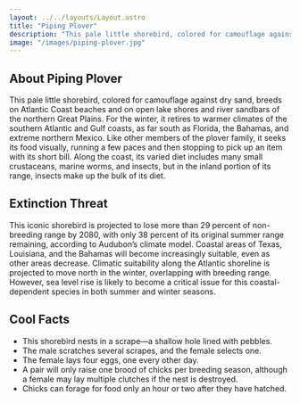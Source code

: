 ```yaml
---
layout: ../../layouts/Layout.astro
title: "Piping Plover"
description: "This pale little shorebird, colored for camouflage against dry sand, breeds on Atlantic Coast beaches and on open lake shores and river sandbars of the northern Great Plains."
image: "/images/piping-plover.jpg"
---
```


## About Piping Plover
This pale little shorebird, colored for camouflage against dry sand, breeds on Atlantic Coast beaches and on open lake shores and river sandbars of the northern Great Plains. For the winter, it retires to warmer climates of the southern Atlantic and Gulf coasts, as far south as Florida, the Bahamas, and extreme northern Mexico. Like other members of the plover family, it seeks its food visually, running a few paces and then stopping to pick up an item with its short bill. Along the coast, its varied diet includes many small crustaceans, marine worms, and insects, but in the inland portion of its range, insects make up the bulk of its diet.

## Extinction Threat
This iconic shorebird is projected to lose more than 29 percent of non-breeding range by 2080, with only 38 percent of its original summer range remaining, according to Audubon’s climate model. Coastal areas of Texas, Louisiana, and the Bahamas will become increasingly suitable, even as other areas decrease. Climatic suitability along the Atlantic shoreline is projected to move north in the winter, overlapping with breeding range.  However, sea level rise is likely to become a critical issue for this coastal-dependent species in both summer and winter seasons.

## Cool Facts
- This shorebird nests in a scrape—a shallow hole lined with pebbles.
- The male scratches several scrapes, and the female selects one.
- The female lays four eggs, one every other day.
- A pair will only raise one brood of chicks per breeding season, although a female may lay multiple clutches if the nest is destroyed.
- Chicks can forage for food only an hour or two after they have hatched.
